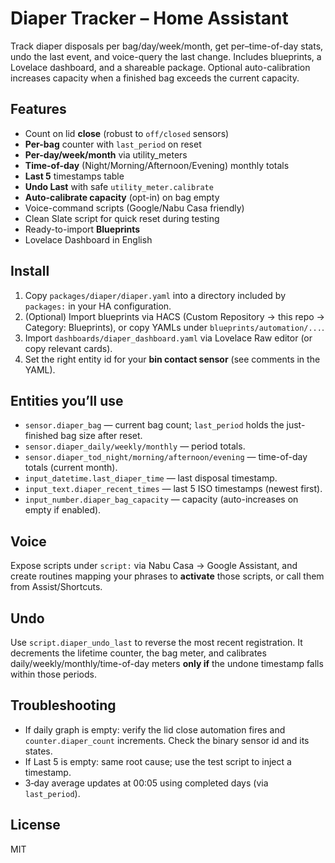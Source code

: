 # Diaper Tracker – Home Assistant

Track diaper disposals per bag/day/week/month, get per–time-of-day stats, undo the last event, and voice-query the last change. Includes blueprints, a Lovelace dashboard, and a shareable package. Optional auto-calibration increases capacity when a finished bag exceeds the current capacity.

## Features
- Count on lid **close** (robust to `off/closed` sensors)
- **Per-bag** counter with `last_period` on reset
- **Per-day/week/month** via utility_meters
- **Time-of-day** (Night/Morning/Afternoon/Evening) monthly totals
- **Last 5** timestamps table
- **Undo Last** with safe `utility_meter.calibrate`
- **Auto-calibrate capacity** (opt-in) on bag empty
- Voice-command scripts (Google/Nabu Casa friendly)
- Clean Slate script for quick reset during testing
- Ready-to-import **Blueprints**
- Lovelace Dashboard in English

## Install
1. Copy `packages/diaper/diaper.yaml` into a directory included by `packages:` in your HA configuration.
2. (Optional) Import blueprints via HACS (Custom Repository → this repo → Category: Blueprints), or copy YAMLs under `blueprints/automation/...`.
3. Import `dashboards/diaper_dashboard.yaml` via Lovelace Raw editor (or copy relevant cards).
4. Set the right entity id for your **bin contact sensor** (see comments in the YAML).

## Entities you’ll use
- `sensor.diaper_bag` — current bag count; `last_period` holds the just-finished bag size after reset.
- `sensor.diaper_daily/weekly/monthly` — period totals.
- `sensor.diaper_tod_night/morning/afternoon/evening` — time-of-day totals (current month).
- `input_datetime.last_diaper_time` — last disposal timestamp.
- `input_text.diaper_recent_times` — last 5 ISO timestamps (newest first).
- `input_number.diaper_bag_capacity` — capacity (auto-increases on empty if enabled).

## Voice
Expose scripts under `script:` via Nabu Casa → Google Assistant, and create routines mapping your phrases to **activate** those scripts, or call them from Assist/Shortcuts.

## Undo
Use `script.diaper_undo_last` to reverse the most recent registration. It decrements the lifetime counter, the bag meter, and calibrates daily/weekly/monthly/time-of-day meters **only if** the undone timestamp falls within those periods.

## Troubleshooting
- If daily graph is empty: verify the lid close automation fires and `counter.diaper_count` increments. Check the binary sensor id and its states.
- If Last 5 is empty: same root cause; use the test script to inject a timestamp.
- 3‑day average updates at 00:05 using completed days (via `last_period`).

## License
MIT
